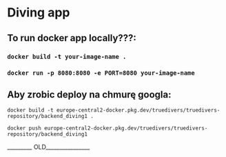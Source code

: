 # Diving app

## To run docker app locally???:

### `docker build -t your-image-name .`
### `docker run -p 8080:8080 -e PORT=8080 your-image-name`


## Aby zrobic deploy na chmurę googla:

`docker build -t europe-central2-docker.pkg.dev/truedivers/truedivers-repository/backend_diving1 .`

`docker push europe-central2-docker.pkg.dev/truedivers/truedivers-repository/backend_diving1`

_________ OLD________________